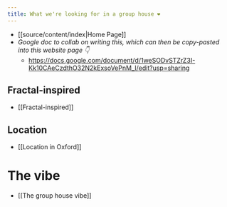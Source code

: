 ```yaml
---
title: What we're looking for in a group house ❤️
---
```

- [[source/content/index|Home Page]]
- *Google doc to collab on writing this, which can then be copy-pasted into this website page 👇*
	- https://docs.google.com/document/d/1weSODvSTZrZ3I-Kk10CAeCzdthO32N2kExsoVePnM_I/edit?usp=sharing
## Fractal-inspired
- [[Fractal-inspired]]
## Location
- [[Location in Oxford]]
# The vibe
- [[The group house vibe]]
